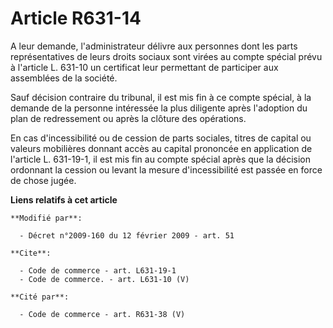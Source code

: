 # Article R631-14

A leur demande, l'administrateur délivre aux personnes dont les parts représentatives de leurs droits sociaux sont virées au
compte spécial prévu à l'article L. 631-10 un certificat leur permettant de participer aux assemblées de la société. 

Sauf décision contraire du tribunal, il est mis fin à ce compte spécial, à la demande de la personne intéressée la plus
diligente après l'adoption du plan de redressement ou après la clôture des opérations. 

En cas d'incessibilité ou de cession de parts sociales, titres de capital ou valeurs mobilières donnant accès au capital
prononcée en application de l'article L. 631-19-1, il est mis fin au compte spécial après que la décision ordonnant la
cession ou levant la mesure d'incessibilité est passée en force de chose jugée.

**Liens relatifs à cet article**

	**Modifié par**:

	  - Décret n°2009-160 du 12 février 2009 - art. 51

	**Cite**:

	  - Code de commerce - art. L631-19-1
	  - Code de commerce. - art. L631-10 (V)

	**Cité par**:

	  - Code de commerce - art. R631-38 (V)
